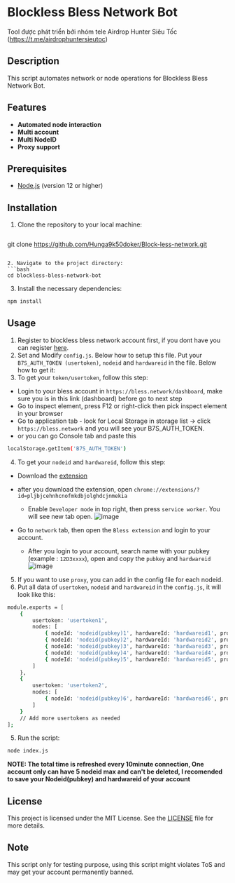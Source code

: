 # Blockless Bless Network Bot
Tool được phát triển bởi nhóm tele Airdrop Hunter Siêu Tốc (<https://t.me/airdrophuntersieutoc>)

## Description

This script automates network or node operations for Blockless Bless Network Bot.

## Features

- **Automated node interaction**
- **Multi account**
- **Multi NodeID**
- **Proxy support**

## Prerequisites

- [Node.js](https://nodejs.org/) (version 12 or higher)

## Installation

1. Clone the repository to your local machine:

   ```bash
 git clone https://github.com/Hunga9k50doker/Block-less-network.git
   ```

2. Navigate to the project directory:
 ```bash
 cd blockless-bless-network-bot
 ```

3. Install the necessary dependencies:
 ```bash
 npm install
 ```

## Usage

1. Register to blockless bless network account first, if you dont have you can register [here](https://bless.network/dashboard?ref=C6OXCZ).
2. Set and Modify `config.js`. Below how to setup this file. Put your `B7S_AUTH_TOKEN (usertoken)`, `nodeid` and `hardwareid` in the file. Below how to get it:
3. To get your `token/usertoken`, follow this step:
 - Login to your bless account in `https://bless.network/dashboard`, make sure you is in this link (dashboard) before go to next step
 - Go to inspect element, press F12 or right-click then pick inspect element in your browser
 - Go to application tab - look for Local Storage in storage list -> click `https://bless.network` and you will see your B7S_AUTH_TOKEN.
 - or you can go Console tab and paste this
 ```bash
 localStorage.getItem('B7S_AUTH_TOKEN')
 ```

4. To get your `nodeid` and `hardwareid`, follow this step:
 - Download the [extension](https://chromewebstore.google.com/detail/bless/pljbjcehnhcnofmkdbjolghdcjnmekia)
 - after you download the extension, open `chrome://extensions/?id=pljbjcehnhcnofmkdbjolghdcjnmekia`
   - Enable `Developer mode` in top right, then press `service worker`. You will see new tab open.
    ![image](https://github.com/user-attachments/assets/63151405-cd49-4dff-9eec-a787a9aa3144)

 - Go to `network` tab, then open the `Bless extension` and login to your account.
   - After you login to your account, search name with your pubkey (example : `12D3xxxx`), open and copy the `pubkey` and `hardwareid`
![image](https://github.com/user-attachments/assets/70bcb0c6-9c47-4c81-9bf4-a55ab912fba6)
5. If you want to use `proxy`, you can add in the config file for each nodeid.
6. Put all data of `usertoken`, `nodeid` and `hardwareid` in the `config.js`, it will look like this:
 ```bash
 module.exports = [
     {
         usertoken: 'usertoken1',
         nodes: [
             { nodeId: 'nodeid(pubkey)1', hardwareId: 'hardwareid1', proxy: 'proxy1' },
             { nodeId: 'nodeid(pubkey)2', hardwareId: 'hardwareid2', proxy: 'proxy2' },
             { nodeId: 'nodeid(pubkey)3', hardwareId: 'hardwareid3', proxy: 'proxy3' },
             { nodeId: 'nodeid(pubkey)4', hardwareId: 'hardwareid4', proxy: 'proxy4' },
             { nodeId: 'nodeid(pubkey)5', hardwareId: 'hardwareid5', proxy: 'proxy5' }
         ]
     },
     {
         usertoken: 'usertoken2',
         nodes: [
             { nodeId: 'nodeid(pubkey)6', hardwareId: 'hardwareid6', proxy: 'proxy6' }
         ]
     }
     // Add more usertokens as needed
 ];
 ```

5. Run the script:
 ```bash
 node index.js
 ```

**NOTE: The total time is refreshed every 10minute connection, One account only can have 5 nodeid max and can't be deleted, I recomended to save your Nodeid(pubkey) and hardwareid of your account**

## License

This project is licensed under the MIT License. See the [LICENSE](LICENSE) file for more details.

## Note

This script only for testing purpose, using this script might violates ToS and may get your account permanently banned.

